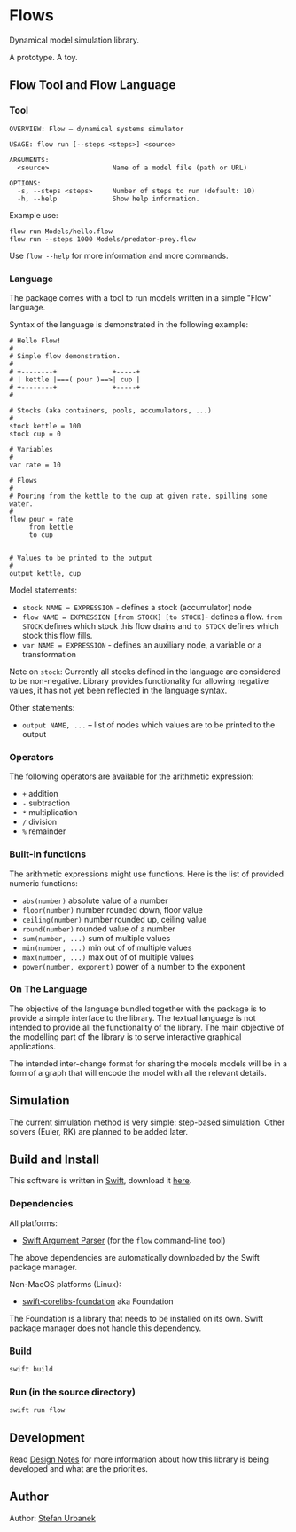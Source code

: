 # Flows

Dynamical model simulation library.

A prototype. A toy.


## Flow Tool and Flow Language

### Tool

```
OVERVIEW: Flow – dynamical systems simulator

USAGE: flow run [--steps <steps>] <source>

ARGUMENTS:
  <source>                Name of a model file (path or URL)

OPTIONS:
  -s, --steps <steps>     Number of steps to run (default: 10)
  -h, --help              Show help information.
```

Example use:

```
flow run Models/hello.flow
flow run --steps 1000 Models/predator-prey.flow
```

Use `flow --help` for more information and more commands.

### Language

The package comes with a tool to run models written in a simple "Flow" language.

Syntax of the language is demonstrated in the following example:

```
# Hello Flow!
#
# Simple flow demonstration.
#
# +--------+              +-----+
# | kettle |===( pour )==>| cup |
# +--------+              +-----+
#

# Stocks (aka containers, pools, accumulators, ...)
#
stock kettle = 100
stock cup = 0

# Variables
#
var rate = 10

# Flows
#
# Pouring from the kettle to the cup at given rate, spilling some water.
#
flow pour = rate
     from kettle
     to cup


# Values to be printed to the output
#
output kettle, cup
```

Model statements:

- ``stock NAME = EXPRESSION`` - defines a stock (accumulator) node
- ``flow NAME = EXPRESSION [from STOCK] [to STOCK]``- defines a flow.
    ``from STOCK`` defines which stock this flow drains and ``to STOCK`` defines
    which stock this flow fills.
- ``var NAME = EXPRESSION`` - defines an auxiliary node, a variable or
    a transformation

Note on `stock`: Currently all stocks defined in the language are considered to
be non-negative. Library provides functionality for allowing negative values, it
has not yet been reflected in the language syntax.


Other statements:

- ``output NAME, ...`` – list of nodes which values are to be printed to the
  output
  
  
### Operators

The following operators are available for the arithmetic expression:

- `+` addition
- `-` subtraction
- `*` multiplication
- `/` division
- `%` remainder

  
### Built-in functions

The arithmetic expressions might use functions. Here is the list of provided
numeric functions:

- `abs(number)` absolute value of a number
- `floor(number)` number rounded down, floor value
- `ceiling(number)` number rounded up, ceiling value
- `round(number)` rounded value of a number
- `sum(number, ...)` sum of multiple values
- `min(number, ...)` min out of of multiple values
- `max(number, ...)` max out of of multiple values
- `power(number, exponent)` power of a number to the exponent
 
### On The Language

The objective of the language bundled together with the package is to provide a
simple interface to the library. The textual language is not intended to provide
all the functionality of the library. The main objective of the modelling part
of the library is to serve interactive graphical applications.

The intended inter-change format for sharing the models models will be in a
form of a graph that will encode the model with all the relevant details.


## Simulation

The current simulation method is very simple: step-based simulation. Other
solvers (Euler, RK) are planned to be added later.


## Build and Install

This software is written in [Swift](https://www.swift.org/), download it [here](https://www.swift.org/download/).

### Dependencies

All platforms:

- [Swift Argument Parser](https://github.com/apple/swift-argument-parser)
  (for the `flow` command-line tool)

The above dependencies are automatically downloaded by the Swift package manager.

Non-MacOS platforms (Linux):

- [swift-corelibs-foundation](https://github.com/apple/swift-corelibs-foundation)
  aka Foundation

The Foundation is a library that needs to be installed on its own. Swift package
manager does not handle this dependency.

### Build

```sh
swift build
```


### Run (in the source directory)

```sh
swift run flow
```


## Development

Read [Design Notes](DESIGN.md) for more information about how this library
is being developed and what are the priorities.


## Author

Author: [Stefan Urbanek](mailto:stefan.urbanek@gmail.com)
